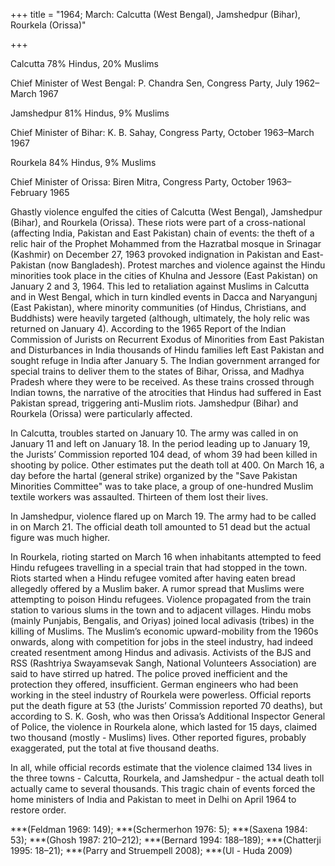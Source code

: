 +++
title = "1964; March: Calcutta (West Bengal), Jamshedpur (Bihar), Rourkela (Orissa)"

+++


Calcutta 78% Hindus, 20% Muslims

Chief Minister of West Bengal: P. Chandra Sen, Congress Party, July 1962–March 1967

Jamshedpur 81% Hindus, 9% Muslims

Chief Minister of Bihar: K. B. Sahay, Congress Party, October 1963–March 1967

Rourkela 84% Hindus, 9% Muslims

Chief Minister of Orissa: Biren Mitra, Congress Party, October 1963–February 1965

Ghastly violence engulfed the cities of Calcutta (West Bengal), Jamshedpur (Bihar), and Rourkela (Orissa). These riots were part of a cross-national (affecting India, Pakistan and East Pakistan) chain of events: the theft of a relic hair of the Prophet Mohammed from the Hazratbal mosque in Srinagar (Kashmir) on December 27, 1963 provoked indignation in Pakistan and East-Pakistan (now Bangladesh). Protest marches and violence against the Hindu minorities took place in the cities of Khulna and Jessore (East Pakistan) on January 2 and 3, 1964. This led to retaliation against Muslims in Calcutta and in West Bengal, which in turn kindled events in Dacca and Naryangunj (East Pakistan), where minority communities (of Hindus, Christians, and Buddhists) were heavily targeted (although, ultimately, the holy relic was returned on January 4). According to the 1965 Report of the Indian Commission of Jurists on Recurrent Exodus of Minorities from East Pakistan and Disturbances in India thousands of Hindu families left East Pakistan and sought refuge in India after January 5. The Indian government arranged for special trains to deliver them to the states of Bihar, Orissa, and Madhya Pradesh where they were to be received. As these trains crossed through Indian towns, the narrative of the atrocities that Hindus had suffered in East Pakistan spread, triggering anti-Muslim riots. Jamshedpur (Bihar) and Rourkela (Orissa) were particularly affected.

In Calcutta, troubles started on January 10. The army was called in on January 11 and left on January 18. In the period leading up to January 19, the Jurists’ Commission reported 104 dead, of whom 39 had been killed in shooting by police. Other estimates put the death toll at 400. On March 16, a day before the hartal (general strike) organized by the "Save Pakistan Minorities Committee" was to take place, a group of one-hundred Muslim textile workers was assaulted. Thirteen of them lost their lives.

In Jamshedpur, violence flared up on March 19. The army had to be called in on March 21. The official death toll amounted to 51 dead but the actual figure was much higher.

In Rourkela, rioting started on March 16 when inhabitants attempted to feed Hindu refugees travelling in a special train that had stopped in the town. Riots started when a Hindu refugee vomited after having eaten bread allegedly offered by a Muslim baker. A rumor spread that Muslims were attempting to poison Hindu refugees. Violence propagated from the train station to various slums in the town and to adjacent villages. Hindu mobs (mainly Punjabis, Bengalis, and Oriyas) joined local adivasis (tribes) in the killing of Muslims. The Muslim’s economic upward-mobility from the 1960s onwards, along with competition for jobs in the steel industry, had indeed created resentment among Hindus and adivasis. Activists of the BJS and RSS (Rashtriya Swayamsevak Sangh, National Volunteers Association) are said to have stirred up hatred. The police proved inefficient and the protection they offered, insufficient. German engineers who had been working in the steel industry of Rourkela were powerless. Official reports put the death figure at 53 (the Jurists’ Commission reported 70 deaths), but according to S. K. Gosh, who was then Orissa’s Additional Inspector General of Police, the violence in Rourkela alone, which lasted for 15 days, claimed two thousand (mostly - Muslims) lives. Other reported figures, probably exaggerated, put the total at five thousand deaths.

In all, while official records estimate that the violence claimed 134 lives in the three towns - Calcutta, Rourkela, and Jamshedpur - the actual death toll actually came to several thousands. This tragic chain of events forced the home ministers of India and Pakistan to meet in Delhi on April 1964 to restore order.

***(Feldman 1969: 149); ***(Schermerhon 1976: 5); ***(Saxena 1984: 53); ***(Ghosh 1987: 210–212); ***(Bernard 1994: 188–189); ***(Chatterji 1995: 18–21); ***(Parry and Struempell 2008); ***(Ul - Huda 2009)
